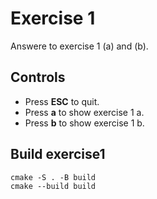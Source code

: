 # Exercise 1

Answere to exercise 1 (a) and (b).

## Controls
- Press **ESC** to quit.
- Press **a** to show exercise 1 a.
- Press **b** to show exercise 1 b.

## Build exercise1
```
cmake -S . -B build
cmake --build build
```
